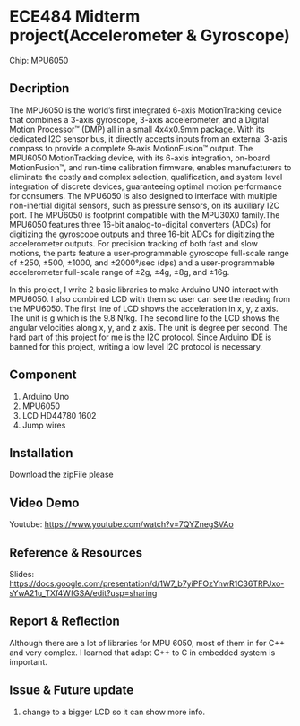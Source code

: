 # ECE484 Midterm project(Accelerometer & Gyroscope)
Chip: MPU6050
## Decription
The MPU6050 is the world’s first integrated 6-axis MotionTracking device that combines a 3-axis gyroscope, 3-axis accelerometer, and a Digital Motion Processor™ (DMP) all in a small 4x4x0.9mm package. With its dedicated I2C sensor bus, it directly accepts inputs from an external 3-axis compass to provide a complete 9-axis MotionFusion™ output. The MPU6050 MotionTracking device, with its 6-axis integration, on-board MotionFusion™, and run-time calibration firmware, enables manufacturers to eliminate the costly and complex selection, qualification, and system level integration of discrete devices, guaranteeing optimal motion performance for consumers. The MPU6050 is also designed to interface with multiple non-inertial digital sensors, such as pressure sensors, on its auxiliary I2C port. The MPU6050 is footprint compatible with the MPU30X0 family.The MPU6050 features three 16-bit analog-to-digital converters (ADCs) for digitizing the gyroscope outputs and three 16-bit ADCs for digitizing the accelerometer outputs. For precision tracking of both fast and slow motions, the parts feature a user-programmable gyroscope full-scale range of ±250, ±500, ±1000, and ±2000°/sec (dps) and a user-programmable accelerometer full-scale range of ±2g, ±4g, ±8g, and ±16g.

In this project, I write 2 basic libraries to make Arduino UNO interact with MPU6050. I also combined LCD with them so user can see the reading from the MPU6050. The first line of LCD shows the acceleration in x, y, z axis. The unit is g which is the 9.8 N/kg. The second line fo the LCD shows the angular velocities along x, y, and z axis. The unit is degree per second. The hard part of this project for me is the I2C protocol. Since Arduino IDE is banned for this project, writing a low level I2C protocol is necessary. 

## Component
1. Arduino Uno
2. MPU6050
3. LCD HD44780 1602
4. Jump wires

## Installation
Download the zipFile please

## Video Demo
Youtube: https://www.youtube.com/watch?v=7QYZnegSVAo

## Reference & Resources
Slides: https://docs.google.com/presentation/d/1W7_b7yiPFOzYnwR1C36TRPJxo-sYwA21u_TXf4WfGSA/edit?usp=sharing

## Report & Reflection
Although there are a lot of libraries for MPU 6050, most of them in for C++ and very complex. I learned that adapt C++ to C in embedded system is important.

## Issue & Future update
1. change to a bigger LCD so it can show more info.


